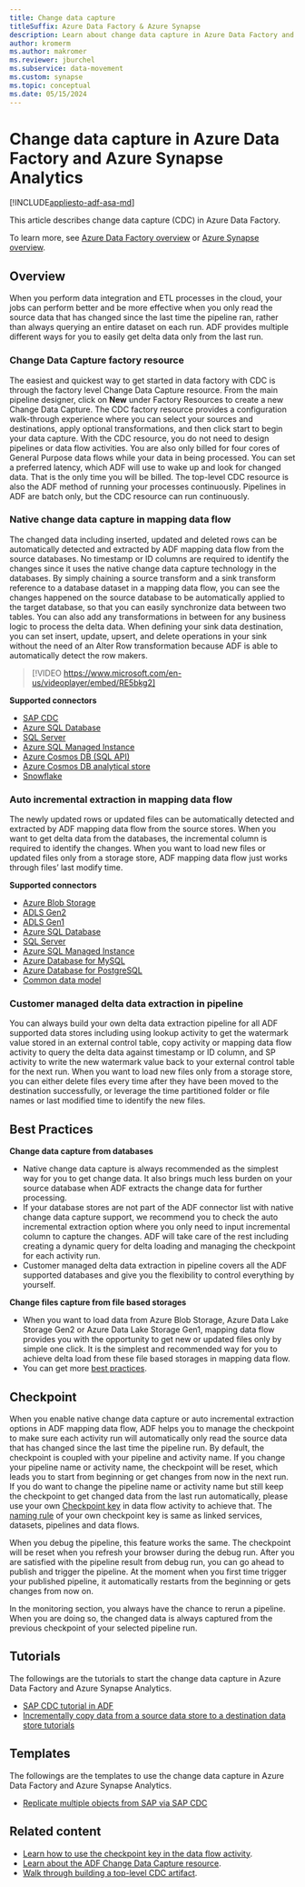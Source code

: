 ```yaml
---
title: Change data capture
titleSuffix: Azure Data Factory & Azure Synapse
description: Learn about change data capture in Azure Data Factory and Azure Synapse Analytics.
author: kromerm
ms.author: makromer
ms.reviewer: jburchel
ms.subservice: data-movement
ms.custom: synapse
ms.topic: conceptual
ms.date: 05/15/2024
---
```


# Change data capture in Azure Data Factory and Azure Synapse Analytics

[!INCLUDE[appliesto-adf-asa-md](includes/appliesto-adf-asa-md.md)]

This article describes change data capture (CDC) in Azure Data Factory.

To learn more, see [Azure Data Factory overview](introduction.md) or [Azure Synapse overview](../synapse-analytics/overview-what-is.md).

## Overview

When you perform data integration and ETL processes in the cloud, your jobs can perform better and be more effective when you only read the source data that has changed since the last time the pipeline ran, rather than always querying an entire dataset on each run. ADF provides multiple different ways for you to easily get delta data only from the last run.

### Change Data Capture factory resource

The easiest and quickest way to get started in data factory with CDC is through the factory level Change Data Capture resource. From the main pipeline designer, click on **New** under Factory Resources to create a new Change Data Capture. The CDC factory resource provides a configuration walk-through experience where you can select your sources and destinations, apply optional transformations, and then click start to begin your data capture. With the CDC resource, you do not need to design pipelines or data flow activities. You are also only billed for four cores of General Purpose data flows while your data in being processed. You can set a preferred latency, which ADF will use to wake up and look for changed data. That is the only time you will be billed. The top-level CDC resource is also the ADF method of running your processes continuously. Pipelines in ADF are batch only, but the CDC resource can run continuously.

### Native change data capture in mapping data flow

The changed data including inserted, updated and deleted rows can be automatically detected and extracted by ADF mapping data flow from the source databases.  No timestamp or ID columns are required to identify the changes since it uses the native change data capture technology in the databases.  By simply chaining a source transform and a sink transform reference to a database dataset in a mapping data flow, you can see the changes happened on the source database to be automatically applied to the target database, so that you can easily synchronize data between two tables.  You can also add any transformations in between for any business logic to process the delta data. When defining your sink data destination, you can set insert, update, upsert, and delete operations in your sink without the need of an Alter Row transformation because ADF is able to automatically detect the row makers.

> [!VIDEO https://www.microsoft.com/en-us/videoplayer/embed/RE5bkg2]

**Supported connectors**
-   [SAP CDC](connector-sap-change-data-capture.md)
-   [Azure SQL Database](connector-azure-sql-database.md)
-   [SQL Server](connector-sql-server.md)
-   [Azure SQL Managed Instance](connector-azure-sql-managed-instance.md)
-   [Azure Cosmos DB (SQL API)](connector-azure-cosmos-db.md)
-   [Azure Cosmos DB analytical store](/azure/cosmos-db/analytical-store-introduction)
-   [Snowflake](connector-snowflake.md)

### Auto incremental extraction in mapping data flow

The newly updated rows or updated files can be automatically detected and extracted by ADF mapping data flow from the source stores. When you want to get delta data from the databases, the incremental column is required to identify the changes. When you want to load new files or updated files only from a storage store, ADF mapping data flow just works through files’ last modify time. 

**Supported connectors**
-   [Azure Blob Storage](connector-azure-blob-storage.md)
-   [ADLS Gen2](load-azure-data-lake-storage-gen2.md)
-   [ADLS Gen1](load-azure-data-lake-store.md)
-   [Azure SQL Database](connector-azure-sql-database.md)
-   [SQL Server](connector-sql-server.md)
-   [Azure SQL Managed Instance](connector-azure-sql-managed-instance.md)
-   [Azure Database for MySQL](connector-azure-database-for-mysql.md)
-   [Azure Database for PostgreSQL](connector-azure-database-for-postgresql.md)
-   [Common data model](format-common-data-model.md)

### Customer managed delta data extraction in pipeline

You can always build your own delta data extraction pipeline for all ADF supported data stores including using lookup activity to get the watermark value stored in an external control table, copy activity or mapping data flow activity to query the delta data against timestamp or ID column, and SP activity to write the new watermark value back to your external control table for the next run.  When you want to load new files only from a storage store, you can either delete files every time after they have been moved to the destination successfully, or leverage the time partitioned folder or file names or last modified time to identify the new files. 


## Best Practices

**Change data capture from databases**

-   Native change data capture is always recommended as the simplest way for you to get change data. It also brings much less burden on your source database when ADF extracts the change data for further processing. 
-   If your database stores are not part of the ADF connector list with native change data capture support, we recommend you to check the auto incremental extraction option where you only need to input incremental column to capture the changes. ADF will take care of the rest including creating a dynamic query for delta loading and managing the checkpoint for each activity run. 
-   Customer managed delta data extraction in pipeline covers all the ADF supported databases and give you the flexibility to control everything by yourself. 

**Change files capture from file based storages**

-   When you want to load data from Azure Blob Storage, Azure Data Lake Storage Gen2 or Azure Data Lake Storage Gen1, mapping data flow provides you with the opportunity to get new or updated files only by simple one click. It is the simplest and recommended way for you to achieve delta load from these file based storages in mapping data flow. 
-   You can get more [best practices](https://techcommunity.microsoft.com/t5/azure-data-factory-blog/best-practices-of-how-to-use-adf-copy-activity-to-copy-new-files/ba-p/1532484). 


## Checkpoint

When you enable native change data capture or auto incremental extraction options in ADF mapping data flow, ADF helps you to manage the checkpoint to make sure each activity run will automatically only read the source data that has changed since the last time the pipeline run.  By default, the checkpoint is coupled with your pipeline and activity name.  If you change your pipeline name or activity name, the checkpoint will be reset, which leads you to start from beginning or get changes from now in the next run. If you do want to change the pipeline name or activity name but still keep the checkpoint to get changed data from the last run automatically, please use your own [Checkpoint key](control-flow-execute-data-flow-activity.md#checkpoint-key) in data flow activity to achieve that. The [naming rule](naming-rules.md) of your own checkpoint key is same as linked services, datasets, pipelines and data flows. 

When you debug the pipeline, this feature works the same. The checkpoint will be reset when you refresh your browser during the debug run. After you are satisfied with the pipeline result from debug run, you can go ahead to publish and trigger the pipeline. At the moment when you first time trigger your published pipeline, it automatically restarts from the beginning or gets changes from now on.

In the monitoring section, you always have the chance to rerun a pipeline. When you are doing so, the changed data is always captured from the previous checkpoint of your selected pipeline run.

## Tutorials

The followings are the tutorials to start the change data capture in Azure Data Factory and Azure Synapse Analytics.

- [SAP CDC tutorial in ADF](sap-change-data-capture-introduction-architecture.md#sap-cdc-capabilities)
- [Incrementally copy data from a source data store to a destination data store tutorials](tutorial-incremental-copy-overview.md)

## Templates

The followings are the templates to use the change data capture in Azure Data Factory and Azure Synapse Analytics.

- [Replicate multiple objects from SAP via SAP CDC](solution-template-replicate-multiple-objects-sap-cdc.md)


## Related content

- [Learn how to use the checkpoint key in the data flow activity](control-flow-execute-data-flow-activity.md).
- [Learn about the ADF Change Data Capture resource](concepts-change-data-capture-resource.md).
- [Walk through building a top-level CDC artifact](how-to-change-data-capture-resource.md).
